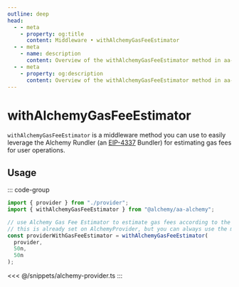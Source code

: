 ```yaml
---
outline: deep
head:
  - - meta
    - property: og:title
      content: Middleware • withAlchemyGasFeeEstimator
  - - meta
    - name: description
      content: Overview of the withAlchemyGasFeeEstimator method in aa-alchemy
  - - meta
    - property: og:description
      content: Overview of the withAlchemyGasFeeEstimator method in aa-alchemy
---
```


# withAlchemyGasFeeEstimator

`withAlchemyGasFeeEstimator` is a middleware method you can use to easily leverage the Alchemy Rundler (an [EIP-4337](https://eips.ethereum.org/EIPS/eip-4337) Bundler) for estimating gas fees for user operations.

## Usage

::: code-group

```ts [example.ts]
import { provider } from "./provider";
import { withAlchemyGasFeeEstimator } from "@alchemy/aa-alchemy";

// use Alchemy Gas Fee Estimator to estimate gas fees according to the expectations of the Alchemy Rundler.
// this is already set on AlchemyProvider, but you can always use the middleware directly to create a new instance.
const providerWithGasFeeEstimator = withAlchemyGasFeeEstimator(
  provider,
  50n,
  50n
);
```

<<< @/snippets/alchemy-provider.ts
:::
